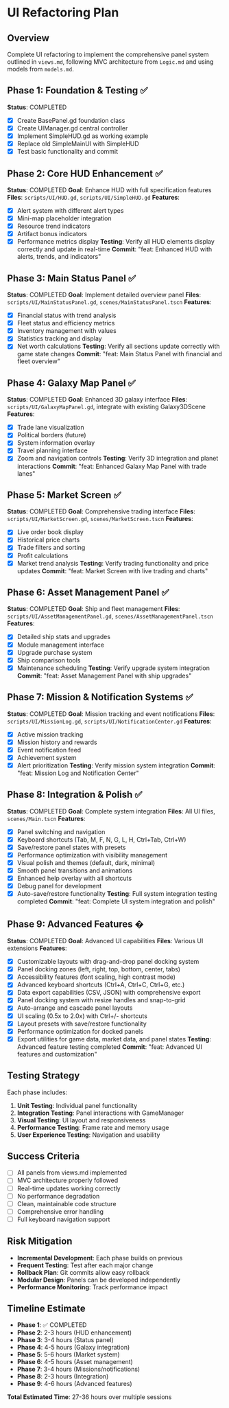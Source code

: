 # UI Refactoring Plan

## Overview
Complete UI refactoring to implement the comprehensive panel system outlined in `views.md`, following MVC architecture from `Logic.md` and using models from `models.md`.

## Phase 1: Foundation & Testing ✅
**Status**: COMPLETED
- [x] Create BasePanel.gd foundation class
- [x] Create UIManager.gd central controller
- [x] Implement SimpleHUD.gd as working example
- [x] Replace old SimpleMainUI with SimpleHUD
- [x] Test basic functionality and commit

## Phase 2: Core HUD Enhancement ✅
**Status**: COMPLETED
**Goal**: Enhance HUD with full specification features
**Files**: `scripts/UI/HUD.gd`, `scripts/UI/SimpleHUD.gd`
**Features**:
- [x] Alert system with different alert types
- [x] Mini-map placeholder integration
- [x] Resource trend indicators
- [x] Artifact bonus indicators
- [x] Performance metrics display
**Testing**: Verify all HUD elements display correctly and update in real-time
**Commit**: "feat: Enhanced HUD with alerts, trends, and indicators"

## Phase 3: Main Status Panel ✅
**Status**: COMPLETED
**Goal**: Implement detailed overview panel
**Files**: `scripts/UI/MainStatusPanel.gd`, `scenes/MainStatusPanel.tscn`
**Features**:
- [x] Financial status with trend analysis
- [x] Fleet status and efficiency metrics
- [x] Inventory management with values
- [x] Statistics tracking and display
- [x] Net worth calculations
**Testing**: Verify all sections update correctly with game state changes
**Commit**: "feat: Main Status Panel with financial and fleet overview"

## Phase 4: Galaxy Map Panel ✅
**Status**: COMPLETED
**Goal**: Enhanced 3D galaxy interface
**Files**: `scripts/UI/GalaxyMapPanel.gd`, integrate with existing Galaxy3DScene
**Features**:
- [x] Trade lane visualization
- [x] Political borders (future)
- [x] System information overlay
- [x] Travel planning interface
- [x] Zoom and navigation controls
**Testing**: Verify 3D integration and planet interactions
**Commit**: "feat: Enhanced Galaxy Map Panel with trade lanes"

## Phase 5: Market Screen ✅
**Status**: COMPLETED
**Goal**: Comprehensive trading interface
**Files**: `scripts/UI/MarketScreen.gd`, `scenes/MarketScreen.tscn`
**Features**:
- [x] Live order book display
- [x] Historical price charts
- [x] Trade filters and sorting
- [x] Profit calculations
- [x] Market trend analysis
**Testing**: Verify trading functionality and price updates
**Commit**: "feat: Market Screen with live trading and charts"

## Phase 6: Asset Management Panel ✅
**Status**: COMPLETED
**Goal**: Ship and fleet management
**Files**: `scripts/UI/AssetManagementPanel.gd`, `scenes/AssetManagementPanel.tscn`
**Features**:
- [x] Detailed ship stats and upgrades
- [x] Module management interface
- [x] Upgrade purchase system
- [x] Ship comparison tools
- [x] Maintenance scheduling
**Testing**: Verify upgrade system integration
**Commit**: "feat: Asset Management Panel with ship upgrades"

## Phase 7: Mission & Notification Systems ✅
**Status**: COMPLETED
**Goal**: Mission tracking and event notifications
**Files**: `scripts/UI/MissionLog.gd`, `scripts/UI/NotificationCenter.gd`
**Features**:
- [x] Active mission tracking
- [x] Mission history and rewards
- [x] Event notification feed
- [x] Achievement system
- [x] Alert prioritization
**Testing**: Verify mission system integration
**Commit**: "feat: Mission Log and Notification Center"

## Phase 8: Integration & Polish ✅
**Status**: COMPLETED
**Goal**: Complete system integration
**Files**: All UI files, `scenes/Main.tscn`
**Features**:
- [x] Panel switching and navigation
- [x] Keyboard shortcuts (Tab, M, F, N, G, L, H, Ctrl+Tab, Ctrl+W)
- [x] Save/restore panel states with presets
- [x] Performance optimization with visibility management
- [x] Visual polish and themes (default, dark, minimal)
- [x] Smooth panel transitions and animations
- [x] Enhanced help overlay with all shortcuts
- [x] Debug panel for development
- [x] Auto-save/restore functionality
**Testing**: Full system integration testing completed
**Commit**: "feat: Complete UI system integration and polish"

## Phase 9: Advanced Features �
**Status**: COMPLETED
**Goal**: Advanced UI capabilities
**Files**: Various UI extensions
**Features**:
- [x] Customizable layouts with drag-and-drop panel docking system
- [x] Panel docking zones (left, right, top, bottom, center, tabs)
- [x] Accessibility features (font scaling, high contrast mode)
- [x] Advanced keyboard shortcuts (Ctrl+A, Ctrl+C, Ctrl+G, etc.)
- [x] Data export capabilities (CSV, JSON) with comprehensive export
- [x] Panel docking system with resize handles and snap-to-grid
- [x] Auto-arrange and cascade panel layouts
- [x] UI scaling (0.5x to 2.0x) with Ctrl+/- shortcuts
- [x] Layout presets with save/restore functionality
- [x] Performance optimization for docked panels
- [x] Export utilities for game data, market data, and panel states
**Testing**: Advanced feature testing completed
**Commit**: "feat: Advanced UI features and customization"

## Testing Strategy
Each phase includes:
1. **Unit Testing**: Individual panel functionality
2. **Integration Testing**: Panel interactions with GameManager
3. **Visual Testing**: UI layout and responsiveness
4. **Performance Testing**: Frame rate and memory usage
5. **User Experience Testing**: Navigation and usability

## Success Criteria
- [ ] All panels from views.md implemented
- [ ] MVC architecture properly followed
- [ ] Real-time updates working correctly
- [ ] No performance degradation
- [ ] Clean, maintainable code structure
- [ ] Comprehensive error handling
- [ ] Full keyboard navigation support

## Risk Mitigation
- **Incremental Development**: Each phase builds on previous
- **Frequent Testing**: Test after each major change
- **Rollback Plan**: Git commits allow easy rollback
- **Modular Design**: Panels can be developed independently
- **Performance Monitoring**: Track performance impact

## Timeline Estimate
- **Phase 1**: ✅ COMPLETED
- **Phase 2**: 2-3 hours (HUD enhancement)
- **Phase 3**: 3-4 hours (Status panel)
- **Phase 4**: 4-5 hours (Galaxy integration)
- **Phase 5**: 5-6 hours (Market system)
- **Phase 6**: 4-5 hours (Asset management)
- **Phase 7**: 3-4 hours (Missions/notifications)
- **Phase 8**: 2-3 hours (Integration)
- **Phase 9**: 4-6 hours (Advanced features)

**Total Estimated Time**: 27-36 hours over multiple sessions